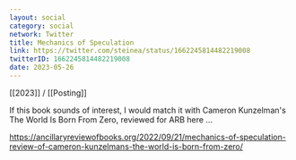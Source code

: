 ```yaml
---
layout: social
category: social
network: Twitter
title: Mechanics of Speculation
link: https://twitter.com/steinea/status/1662245814482219008
twitterID: 1662245814482219008
date: 2023-05-26
---
```


[[2023]] / [[Posting]]

If this book sounds of interest, I would match it with Cameron Kunzelman's The World Is Born From Zero, reviewed for ARB here ...

<https://ancillaryreviewofbooks.org/2022/09/21/mechanics-of-speculation-review-of-cameron-kunzelmans-the-world-is-born-from-zero/>
